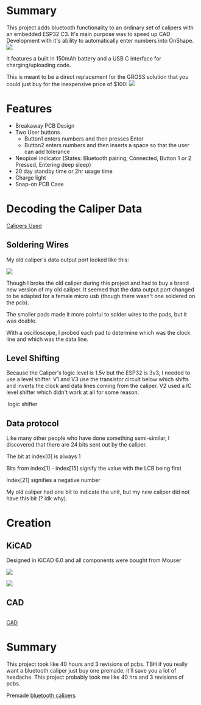 # Summary
This project adds bluetooth functionality to an ordinary set of calipers with an embedded ESP32 C3. It's main purpose was to speed up CAD Development with it's ability to automatically enter numbers into OnShape.
![](https://github.com/Mew463/esp32-caliper/blob/main/images/caliperdemo.gif)

It features a built in 150mAh battery and a USB C interface for charging/uploading code. 


This is meant to be a direct replacement for the GROSS solution that you could just buy for the inexpensive price of $100:
![](https://github.com/Mew463/esp32-caliper/blob/main/images/grossexistingsolution.png)


# Features
- Breakaway PCB Design
- Two User buttons 
    - Button1 enters numbers and then presses Enter
    - Button2 enters numbers and then inserts a space so that the user can add tolerance
- Neopixel indicator (States: Bluetooth pairing, Connected, Button 1 or 2 Pressed, Entering deep sleep)
- 20 day standby time or 2hr usage time 
- Charge light
- Snap-on PCB Case

# Decoding the Caliper Data
[Calipers Used](https://www.amazon.com/Neiko-01407A-Electronic-Digital-Stainless/dp/B000GSLKIW/ref=sr_1_1_sspa?crid=24I6FXWO3H5A4&keywords=neiko+caliper&qid=1678232283&sprefix=neiko+calip%2Caps%2C243&sr=8-1-spons&psc=1&spLa=ZW5jcnlwdGVkUXVhbGlmaWVyPUExQ0FaOFdNMVQ3TTImZW5jcnlwdGVkSWQ9QTA2ODI2NTAyUTFQWVNNVFVCQkZNJmVuY3J5cHRlZEFkSWQ9QTAyNTI0MDAzRERQVjZMWVAxWTExJndpZGdldE5hbWU9c3BfYXRmJmFjdGlvbj1jbGlja1JlZGlyZWN0JmRvTm90TG9nQ2xpY2s9dHJ1ZQ==)

## Soldering Wires
My old caliper's data output port looked like this:
 
![](https://github.com/Mew463/esp32-caliper/blob/main/images/old%20caliper%20data%20port.png) 

Though I broke the old caliper during this project and had to buy a brand new version of my old caliper. It seemed that the data output port changed to be adapted for a female micro usb (though there wasn't one soldered on the pcb).

The smaller pads made it more painful to solder wires to the pads, but it was doable.

With a oscilloscope, I probed each pad to determine which was the clock line and which was the data line.

## Level Shifting
Because the Caliper's logic level is 1.5v but the ESP32 is 3v3, I needed to use a level shifter. V1 and V3 use the transistor circuit below which shifts and inverts the clock and data lines coming from the caliper. V2 used a IC level shifter which didn't work at all for some reason. 

![]() logic shifter

## Data protocol
Like many other people who have done something semi-similar, I discovered that there are 24 bits sent out by the caliper.

The bit at index[0] is always 1

Bits from index[1] - index[15] signify the value with the LCB being first

Index[21] signifies a negative number

My old caliper had one bit to indicate the unit, but my new caliper did not have this bit (? idk why).

# Creation
## KiCAD
Designed in KiCAD 6.0 and all components were bought from Mouser

![](https://github.com/Mew463/esp32-caliper/blob/main/images/esp32%20caliper.jpg)

![](https://github.com/Mew463/esp32-caliper/blob/main/images/blinkypcbs.gif)

## CAD
![]()

[CAD](https://cad.onshape.com/documents/368abd500c875635f19a3005/w/ab7db60efad03bd7d6054350/e/1cf117eaa5e9ddddb41ff0d8?renderMode=0&uiState=6407caa931dacb56d467d292)

# Summary 
This project took like 40 hours and 3 revisions of pcbs.
TBH if you really want a bluetooth caliper just buy one premade, it'll save you a lot of headache. This project probably took me like 40 hrs and 3 revisions of pcbs.

Premade [bluetooth calipers](https://www.amazon.com/iGaging-Electronic-Absolute-Bluetooth-Connectivity/dp/B0716B8Q99/ref=sr_1_3?crid=NPXC9LKMF29V&keywords=bluetooth+caliper&qid=1678232538&s=hi&sprefix=bluetooth+calip%2Ctools%2C187&sr=1-3)